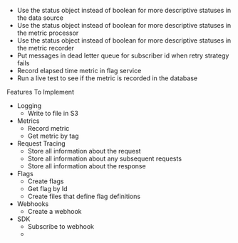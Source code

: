 -   Use the status object instead of boolean for more descriptive statuses in the data source
-   Use the status object instead of boolean for more descriptive statuses in the metric processor
-   Use the status object instead of boolean for more descriptive statuses in the metric recorder
-   Put messages in dead letter queue for subscriber id when retry strategy fails
-   Record elapsed time metric in flag service
-   Run a live test to see if the metric is recorded in the database

Features To Implement

-   Logging
    -   Write to file in S3
-   Metrics
    -   Record metric
    -   Get metric by tag
-   Request Tracing
    -   Store all information about the request
    -   Store all information about any subsequent requests
    -   Store all information about the response
-   Flags
    -   Create flags
    -   Get flag by Id
    -   Create files that define flag definitions
-   Webhooks
    -   Create a webhook
-   SDK
    -   Subscribe to webhook
    -
